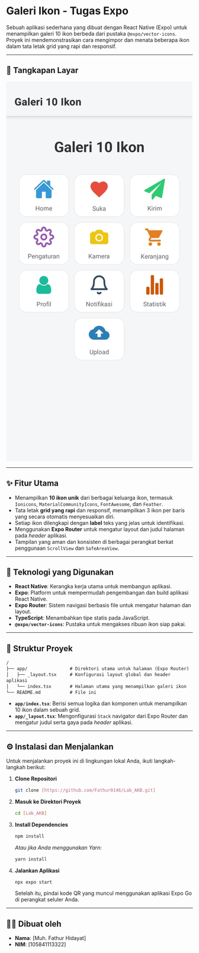 # Galeri Ikon - Tugas Expo

Sebuah aplikasi sederhana yang dibuat dengan React Native (Expo) untuk menampilkan galeri 10 ikon berbeda dari pustaka `@expo/vector-icons`. Proyek ini mendemonstrasikan cara mengimpor dan menata beberapa ikon dalam tata letak grid yang rapi dan responsif.

---

## 📸 Tangkapan Layar

![Tangkapan Layar Aplikasi](assets/images/Tampilan.jpeg)

---

## ✨ Fitur Utama

-   Menampilkan **10 ikon unik** dari berbagai keluarga ikon, termasuk `Ionicons`, `MaterialCommunityIcons`, `FontAwesome`, dan `Feather`.
-   Tata letak **grid yang rapi** dan responsif, menampilkan 3 ikon per baris yang secara otomatis menyesuaikan diri.
-   Setiap ikon dilengkapi dengan **label** teks yang jelas untuk identifikasi.
-   Menggunakan **Expo Router** untuk mengatur layout dan judul halaman pada *header* aplikasi.
-   Tampilan yang aman dan konsisten di berbagai perangkat berkat penggunaan `ScrollView` dan `SafeAreaView`.

---

## 🚀 Teknologi yang Digunakan

-   **React Native**: Kerangka kerja utama untuk membangun aplikasi.
-   **Expo**: Platform untuk mempermudah pengembangan dan build aplikasi React Native.
-   **Expo Router**: Sistem navigasi berbasis file untuk mengatur halaman dan layout.
-   **TypeScript**: Menambahkan tipe statis pada JavaScript.
-   **`@expo/vector-icons`**: Pustaka untuk mengakses ribuan ikon siap pakai.

---

## 📂 Struktur Proyek

```
/
├── app/                # Direktori utama untuk halaman (Expo Router)
│   ├── _layout.tsx     # Konfigurasi layout global dan header aplikasi
│   └── index.tsx       # Halaman utama yang menampilkan galeri ikon
└── README.md           # File ini
```
-   **`app/index.tsx`**: Berisi semua logika dan komponen untuk menampilkan 10 ikon dalam sebuah grid.
-   **`app/_layout.tsx`**: Mengonfigurasi `Stack` navigator dari Expo Router dan mengatur judul serta gaya pada *header* aplikasi.

---

## ⚙️ Instalasi dan Menjalankan

Untuk menjalankan proyek ini di lingkungan lokal Anda, ikuti langkah-langkah berikut:

1.  **Clone Repositori**
    ```bash
    git clone [https://github.com/Fathur0146/Lab_AKB.git]
    ```

2.  **Masuk ke Direktori Proyek**
    ```bash
    cd [Lab_AKB]
    ```

3.  **Install Dependencies**
    ```bash
    npm install
    ```
    _Atau jika Anda menggunakan Yarn:_
    ```bash
    yarn install
    ```

4.  **Jalankan Aplikasi**
    ```bash
    npx expo start
    ```
    Setelah itu, pindai kode QR yang muncul menggunakan aplikasi Expo Go di perangkat seluler Anda.

---

## 👨‍💻 Dibuat oleh

-   **Nama**: [Muh. Fathur Hidayat]
-   **NIM**: [105841113322]
